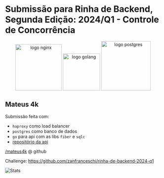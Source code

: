 # Submissão para Rinha de Backend, Segunda Edição: 2024/Q1 - Controle de Concorrência

<div align="center">
<img src="https://cdn.icon-icons.com/icons2/2699/PNG/512/haproxy_logo_icon_171017.png" alt="logo nginx" width="150" height="auto">
<img src="https://seeklogo.com/images/G/go-logo-046185B647-seeklogo.com.png" alt="logo golang" width="120" height="auto">
<img src="https://upload.wikimedia.org/wikipedia/commons/2/29/Postgresql_elephant.svg" alt="logo postgres" width="160" height="auto">
</div>

## Mateus 4k

Submissão feita com:

- `haproxy` como load balancer
- `postgres` como banco de dados
- `go` para api com as libs `fiber` e `sqlc`
- [repositório da api](https://github.com/zanfranceschi/rinha-de-backend-2024-q1-poc)

[/mateus4k](https://github.com/mateus4k) @ github

Challenge: https://github.com/zanfranceschi/rinha-de-backend-2024-q1

![Stats](https://github.com/zanfranceschi/rinha-de-backend-2024-q1/assets/30202634/3e556867-79f5-4aa0-9dbe-c059074ee4c0)
